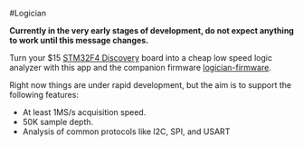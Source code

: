#Logician

**Currently in the very early stages of development, do not expect anything to work until this message changes.**

Turn your $15 [STM32F4 Discovery](http://www.st.com/web/en/catalog/tools/FM116/SC959/SS1532/PF252419) board into a cheap low speed logic analyzer with this app and the companion firmware [logician-firmware](https://github.com/dbridges/logician-firmware).

Right now things are under rapid development, but the aim is to support the following features:

- At least 1MS/s acquisition speed.
- 50K sample depth.
- Analysis of common protocols like I2C, SPI, and USART

